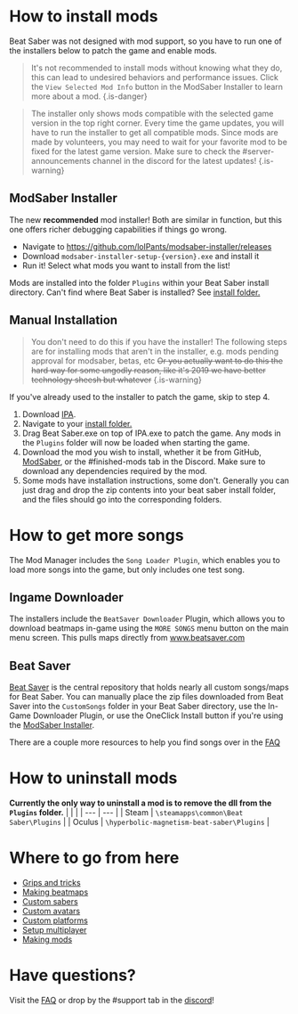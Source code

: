 <!-- TITLE: Beginners Guide -->
<!-- SUBTITLE: Getting Started -->

# How to install mods

Beat Saber was not designed with mod support, so you have to run one of the installers below to patch the game and enable mods.

> It's not recommended to install mods without knowing what they do, this can lead to undesired behaviors and performance issues. Click the `View Selected Mod Info` button in the ModSaber Installer to learn more about a mod.
{.is-danger}

> The installer only shows mods compatible with the selected game version in the top right corner.
> Every time the game updates, you will have to run the installer to get all compatible mods. 
> Since mods are made by volunteers, you may need to wait for your favorite mod to be fixed for the latest game version. Make sure to check the #server-announcements channel in the discord for the latest updates!
{.is-warning}

## ModSaber Installer
The new **recommended** mod installer! Both are similar in function, but this one offers richer debugging capabilities if things go wrong.
* Navigate to https://github.com/lolPants/modsaber-installer/releases
* Download `modsaber-installer-setup-{version}.exe` and install it
* Run it! Select what mods you want to install from the list!

Mods are installed into the folder `Plugins` within your Beat Saber install directory.
Can't find where Beat Saber is installed? See [install folder.](faq/install-folder)

## Manual Installation
> You don't need to do this if you have the installer! The following steps are for installing mods that aren't in the installer, e.g. mods pending approval for modsaber, betas, etc 
> ~~Or you actually want to do this the hard way for some ungodly reason, like it's 2019 we have better technology sheesh but whatever~~
{.is-warning}

If you've already used to the installer to patch the game, skip to step 4.
1. Download [IPA](https://www.modsaber.org/mod/illusion-plugin-architecture).
2. Navigate to your [install folder.](faq/install-folder)
3. Drag Beat Saber.exe on top of IPA.exe to patch the game. Any mods in the `Plugins` folder will now be loaded when starting the game.
4. Download the mod you wish to install, whether it be from GitHub, [ModSaber](https://www.modsaber.org/), or the #finished-mods tab in the Discord. Make sure to download any dependencies required by the mod.
5. Some mods have installation instructions, some don't. Generally you can just drag and drop the zip contents into your beat saber install folder, and the files should go into the corresponding folders. 
# How to get more songs
The Mod Manager includes the `Song Loader Plugin`, which enables you to load more songs into the game, but only includes one test song.

## Ingame Downloader
The installers include the `BeatSaver Downloader` Plugin, which allows you to download beatmaps in-game using the `MORE SONGS` menu button on the main menu screen. This pulls maps directly from www.beatsaver.com

## Beat Saver
[Beat Saver](https://www.beatsaver.com) is the central repository that holds nearly all custom songs/maps for Beat Saber.
You can manually place the zip files downloaded from Beat Saver into the `CustomSongs` folder in your Beat Saber directory, use the In-Game Downloader Plugin, or use the OneClick Install button if you're using the [ModSaber Installer](https://www.modsaber.org/).

There are a couple more resources to help you find songs over in the [FAQ](faq#more-songs)

# How to uninstall mods
**Currently the only way to uninstall a mod is to remove the dll from the `Plugins` folder.**
|  |  |
| --- | --- |
| Steam | `\steamapps\common\Beat Saber\Plugins` |
| Oculus | `\hyperbolic-magnetism-beat-saber\Plugins` | 

# Where to go from here
* [Grips and tricks](grips-and-tricks)
* [Making beatmaps](mapping)
* [Custom sabers](models/custom-sabers)
* [Custom avatars](models/custom-avatars)
* [Custom platforms](models/custom-platforms)
* [Setup multiplayer](https://bs.assistant.moe/Multiplayer/)
* [Making mods](modding)

# Have questions?
Visit the [FAQ](faq) or drop by the #support tab in the [discord](https://discord.gg/beatsabermods)!